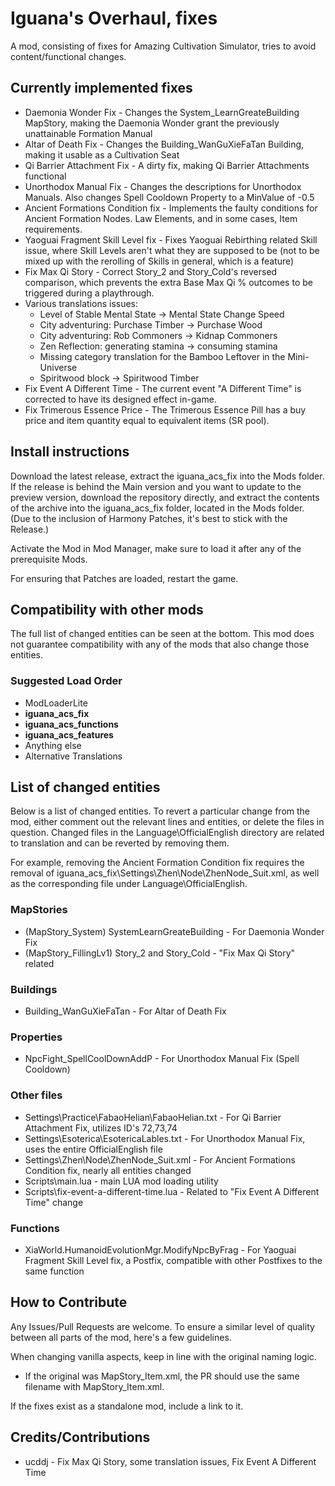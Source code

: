 # Iguana's Overhaul, fixes
A mod, consisting of fixes for Amazing Cultivation Simulator, tries to avoid content/functional changes.

## Currently implemented fixes

* Daemonia Wonder Fix - Changes the System_LearnGreateBuilding MapStory, making the Daemonia Wonder grant the previously unattainable Formation Manual
* Altar of Death Fix - Changes the Building_WanGuXieFaTan Building, making it usable as a Cultivation Seat
* Qi Barrier Attachment Fix - A dirty fix, making Qi Barrier Attachments functional
* Unorthodox Manual Fix - Changes the descriptions for Unorthodox Manuals. Also changes Spell Cooldown Property to a MinValue of -0.5
* Ancient Formations Condition fix - Implements the faulty conditions for Ancient Formation Nodes. Law Elements, and in some cases, Item requirements.
* Yaoguai Fragment Skill Level fix - Fixes Yaoguai Rebirthing related Skill issue, where Skill Levels aren't what they are supposed to be (not to be mixed up with the rerolling of Skills in general, which is a feature)
* Fix Max Qi Story - Correct Story_2 and Story_Cold's reversed comparison, which prevents the extra Base Max Qi % outcomes to be triggered during a playthrough.
* Various translations issues:
    * Level of Stable Mental State -> Mental State Change Speed
    * City adventuring: Purchase Timber -> Purchase Wood
    * City adventuring: Rob Commoners -> Kidnap Commoners
    * Zen Reflection: generating stamina -> consuming stamina
    * Missing category translation for the Bamboo Leftover in the Mini-Universe
    * Spiritwood block -> Spiritwood Timber
* Fix Event A Different Time - The current event "A Different Time" is corrected to have its designed effect in-game.
* Fix Trimerous Essence Price - The Trimerous Essence Pill has a buy price and item quantity equal to equivalent items (SR pool).

## Install instructions

Download the latest release, extract the iguana_acs_fix into the Mods folder. If the release is behind the Main version and you want to update to the preview version, download the repository directly, and extract the contents of the archive into the iguana_acs_fix folder, located in the Mods folder.
(Due to the inclusion of Harmony Patches, it's best to stick with the Release.)

Activate the Mod in Mod Manager, make sure to load it after any of the prerequisite Mods.

For ensuring that Patches are loaded, restart the game.

## Compatibility with other mods

The full list of changed entities can be seen at the bottom. This mod does not guarantee compatibility with any of the mods that also change those entities.

### Suggested Load Order

* ModLoaderLite
* **iguana_acs_fix**
* **iguana_acs_functions**
* **iguana_acs_features**
* Anything else
* Alternative Translations

## List of changed entities

Below is a list of changed entities. To revert a particular change from the mod, either comment out the relevant lines and entities, or delete the files in question. Changed files in the Language\OfficialEnglish directory are related to translation and can be reverted by removing them.

For example, removing the Ancient Formation Condition fix requires the removal of iguana_acs_fix\Settings\Zhen\Node\ZhenNode_Suit.xml, as well as the corresponding file under Language\OfficialEnglish.


### MapStories

* (MapStory_System) SystemLearnGreateBuilding - For Daemonia Wonder Fix
* (MapStory_FillingLv1) Story_2 and Story_Cold - "Fix Max Qi Story" related

### Buildings

* Building_WanGuXieFaTan - For Altar of Death Fix

### Properties

* NpcFight_SpellCoolDownAddP - For Unorthodox Manual Fix (Spell Cooldown)

### Other files

* Settings\Practice\FabaoHelian\FabaoHelian.txt - For Qi Barrier Attachment Fix, utilizes ID's 72,73,74
* Settings\Esoterica\EsotericaLables.txt - For Unorthodox Manual Fix, uses the entire OfficialEnglish file
* Settings\Zhen\Node\ZhenNode_Suit.xml - For Ancient Formations Condition fix, nearly all entities changed
* Scripts\main.lua - main LUA mod loading utility
* Scripts\fix-event-a-different-time.lua - Related to "Fix Event A Different Time" change

### Functions

* XiaWorld.HumanoidEvolutionMgr.ModifyNpcByFrag - For Yaoguai Fragment Skill Level fix, a Postfix, compatible with other Postfixes to the same function

## How to Contribute

Any Issues/Pull Requests are welcome. To ensure a similar level of quality between all parts of the mod, here's a few guidelines.

When changing vanilla aspects, keep in line with the original naming logic.
* If the original was MapStory_Item.xml, the PR should use the same filename with MapStory_Item.xml.

If the fixes exist as a standalone mod, include a link to it.

## Credits/Contributions

* ucddj - Fix Max Qi Story, some translation issues, Fix Event A Different Time